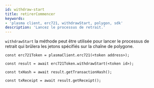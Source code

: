 ```yaml
---
id: withdraw-start
title: retirerCommencer
keywords:
- 'plasma client, erc721, withdrawStart, polygon, sdk'
description: 'Lancez le processus de retrait.'
---
```


`withdrawStart` la méthode peut être utilisée pour lancer le processus de retrait qui brûlera les jetons spécifiés sur la chaîne de polygone.

```
const erc721Token = plasmaClient.erc721(<token address>);

const result = await erc721Token.withdrawStart(<token id>);

const txHash = await result.getTransactionHash();

const txReceipt = await result.getReceipt();

```
